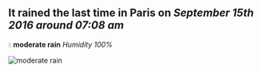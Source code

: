 ## It rained the last time in Paris on *September 15th 2016 around 07:08 am*
💧  **moderate rain** *Humidity 100%*

![moderate rain](http://openweathermap.org/img/w/10n.png)
